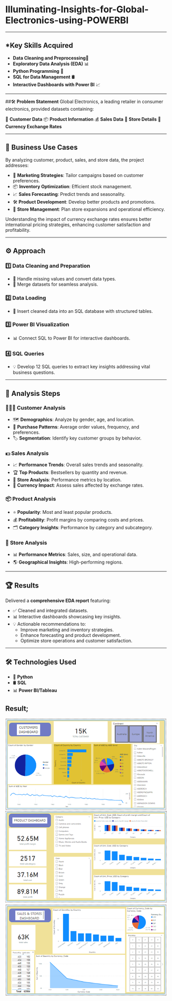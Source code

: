 # Illuminating-Insights-for-Global-Electronics-using-POWERBI

----
## *Key Skills Acquired
- **Data Cleaning and Preprocessing**🧹
- **Exploratory Data Analysis (EDA)** 📊
- **Python Programming** 🐍
- **SQL for Data Management** 🛢️
- **Interactive Dashboards with Power BI** 📈

-----

##🛠️ **Problem Statement**
Global Electronics, a leading retailer in consumer electronics, provided datasets containing:

👥 **Customer Data**
📦 **Product Information**
💰 **Sales Data**
🏬 **Store Details**
💱 **Currency Exchange Rates**

-----

## 💼 **Business Use Cases**  
By analyzing customer, product, sales, and store data, the project addresses:  
- 🎯 **Marketing Strategies**: Tailor campaigns based on customer preferences.  
- 📦 **Inventory Optimization**: Efficient stock management.  
- 📈 **Sales Forecasting**: Predict trends and seasonality.  
- 🛠️ **Product Development**: Develop better products and promotions.  
- 🏬 **Store Management**: Plan store expansions and operational efficiency.  

Understanding the impact of currency exchange rates ensures better international pricing strategies, enhancing customer satisfaction and profitability.

---

## ⚙️ **Approach**  

### 1️⃣ **Data Cleaning and Preparation**  
- 🧹 Handle missing values and convert data types.  
- 🔗 Merge datasets for seamless analysis.  

### 2️⃣ **Data Loading**  
- 📂 Insert cleaned data into an SQL database with structured tables.  

### 3️⃣ **Power BI Visualization**  
- 📊 Connect SQL to Power BI for interactive dashboards.  

### 4️⃣ **SQL Queries**  
- 💡 Develop 12 SQL queries to extract key insights addressing vital business questions.

---

## 📝 **Analysis Steps**  

### 🧑‍🤝‍🧑 **Customer Analysis**  
- 🗺️ **Demographics**: Analyze by gender, age, and location.  
- 🛒 **Purchase Patterns**: Average order values, frequency, and preferences.  
- 🏷️ **Segmentation**: Identify key customer groups by behavior.  

### 💵 **Sales Analysis**  
- 📈 **Performance Trends**: Overall sales trends and seasonality.  
- 🏆 **Top Products**: Bestsellers by quantity and revenue.  
- 🏬 **Store Analysis**: Performance metrics by location.  
- 💱 **Currency Impact**: Assess sales affected by exchange rates.  

### 📦 **Product Analysis**  
- ⭐ **Popularity**: Most and least popular products.  
- 💰 **Profitability**: Profit margins by comparing costs and prices.  
- 🗂️ **Category Insights**: Performance by category and subcategory.  

### 🏬 **Store Analysis**  
- 📊 **Performance Metrics**: Sales, size, and operational data.  
- 🌎 **Geographical Insights**: High-performing regions.  

---

## 🏆 **Results**  

Delivered a **comprehensive EDA report** featuring:  
- ✅ Cleaned and integrated datasets.  
- 📊 Interactive dashboards showcasing key insights.  
- 💡 Actionable recommendations to:  
  - Improve marketing and inventory strategies.  
  - Enhance forecasting and product development.  
  - Optimize store operations and customer satisfaction.  

---

## 🛠️ **Technologies Used**  
- 🐍 **Python**  
- 🛢️ **SQL**  
- 📊 **Power BI/Tableau**  



## **Result;**
![image alt](https://github.com/surrendar03/Illuminating-Insights-for-Global-Electronics-using-POWERBI/blob/main/Screenshot%202024-12-26%20080123.png?raw=true)
![image alt](https://github.com/surrendar03/Illuminating-Insights-for-Global-Electronics-using-POWERBI/blob/main/Screenshot%202024-12-26%20080233.png?raw=true)
![image alt](https://github.com/surrendar03/Illuminating-Insights-for-Global-Electronics-using-POWERBI/blob/main/Screenshot%202024-12-26%20080255.png?raw=true)
